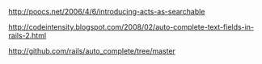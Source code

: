 http://poocs.net/2006/4/6/introducing-acts-as-searchable

http://codeintensity.blogspot.com/2008/02/auto-complete-text-fields-in-rails-2.html

http://github.com/rails/auto_complete/tree/master
